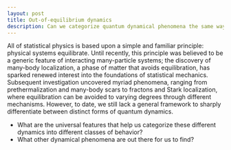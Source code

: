 ```yaml
---
layout: post
title: Out-of-equilibrium dynamics
description: Can we categorize quantum dynamical phenomena the same way we categorize equilibrium phases of matter?
---
```

All of statistical physics is based upon a simple and familiar principle: physical systems equilibrate. Until recently, this principle was believed to be a generic feature of interacting many-particle systems; the discovery of many-body localization, a phase of matter that avoids equilibration, has sparked renewed interest into the foundations of statistical mechanics. Subsequent investigation uncovered myriad phenomena, ranging from prethermalization and many-body scars to fractons and Stark localization, where equilibration can be avoided to varying degrees through different mechanisms. However, to date, we still lack a general framework to sharply differentiate between distinct forms of quantum dynamics.

- What are the universal features that help us categorize these different dynamics into different classes of behavior?
- What other dynamical phenomena are out there for us to find?

